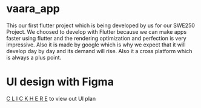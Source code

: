 # vaara_app

This our first flutter project which is being developed by us for our SWE250 Project. We choosed to develop with Flutter because we can make apps faster using flutter and the rendering optimization and perfection is very impressive. Also it is made by google which is why we expect that it will develop day by day and its demand will rise. Also it a cross platform which is always a plus point.

# UI design with Figma
[C L I C K  H E R E](https://www.figma.com/file/b0grHHkyXXdyqp4topa6Vc/VARAA?node-id=0%3A1&t=84Q6NtikT0ayrESs-1) to view out UI plan
